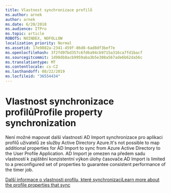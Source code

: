 ```yaml
---
title: Vlastnost synchronizace profilů
ms.author: arnek
author: arnek
ms.date: 6/20/2018
ms.audience: ITPro
ms.topic: article
ROBOTS: NOINDEX, NOFOLLOW
localization_priority: Normal
ms.assetid: 17e9882a-2341-459f-86d8-6ad8df3bef7e
ms.openlocfilehash: 3f2fd97bd357c6fd6a94cb9715a316ca7fd1bacf
ms.sourcegitcommit: 1d98db8acb9959aba3b5e308a567ade6b62da56c
ms.translationtype: MT
ms.contentlocale: cs-CZ
ms.lasthandoff: 08/22/2019
ms.locfileid: "36554434"
---
```

# <a name="profile-property-synchronization"></a><span data-ttu-id="910f1-102">Vlastnost synchronizace profilů</span><span class="sxs-lookup"><span data-stu-id="910f1-102">Profile property synchronization</span></span>

<span data-ttu-id="910f1-103">Není možné mapovat další vlastnosti AD Import synchronizace pro aplikaci profilů uživatelů ze služby Active Directory Azure.</span><span class="sxs-lookup"><span data-stu-id="910f1-103">It's not possible to map additional properties for AD Import to sync from Azure Active Directory to the User Profile Application.</span></span> <span data-ttu-id="910f1-104">AD Import je omezen na předem sadu vlastností k zajištění konzistentní výkon úlohy časovače.</span><span class="sxs-lookup"><span data-stu-id="910f1-104">AD Import is limited to a preconfigured set of properties to guarantee consistent performance of the timer job.</span></span>
  
[<span data-ttu-id="910f1-105">Další informace o vlastnosti profilu, které synchronizaci</span><span class="sxs-lookup"><span data-stu-id="910f1-105">Learn more about the profile properties that sync</span></span>](https://go.microsoft.com/fwlink/?linkid=875671)
  

